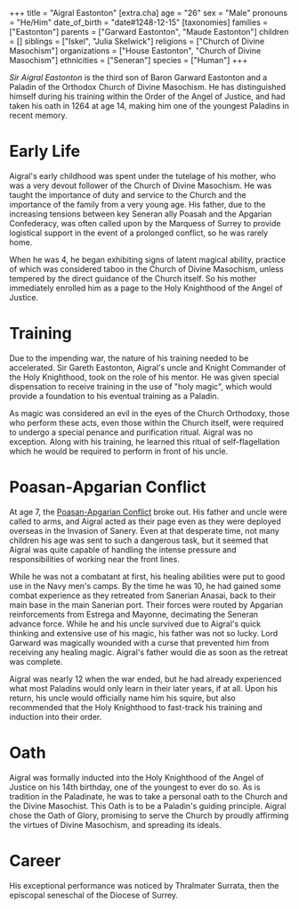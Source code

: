 +++
title = "Aigral Eastonton"
[extra.cha]
age = "26"
sex = "Male"
pronouns = "He/Him"
date_of_birth = "date#1248-12-15"
[taxonomies]
families = ["Eastonton"]
parents = ["Garward Eastonton", "Maude Eastonton"]
children = []
siblings = ["Iskel", "Julia Skelwick"]
religions = ["Church of Divine Masochism"]
organizations = ["House Eastonton", "Church of Divine Masochism"]
ethnicities = ["Seneran"]
species = ["Human"]
+++

_Sir Aigral Eastonton_ is the third son of Baron Garward Eastonton and a Paladin
of the Orthodox Church of Divine Masochism. He has distinguished himself during
his training within the Order of the Angel of Justice, and had taken his oath in
1264 at age 14, making him one of the youngest Paladins in recent memory.

# Early Life

Aigral's early childhood was spent under the tutelage of his mother, who was a
very devout follower of the Church of Divine Masochism. He was taught the
importance of duty and service to the Church and the importance of the family
from a very young age. His father, due to the increasing tensions between key
Seneran ally Poasah and the Apgarian Confederacy, was often called upon by the
Marquess of Surrey to provide logistical support in the event of a prolonged
conflict, so he was rarely home.

When he was 4, he began exhibiting signs of latent magical ability, practice of
which was considered taboo in the Church of Divine Masochism, unless tempered by
the direct guidance of the Church itself. So his mother immediately enrolled him
as a page to the Holy Knighthood of the Angel of Justice.

# Training

Due to the impending war, the nature of his training needed to be accelerated.
Sir Gareth Eastonton, Aigral's uncle and Knight Commander of the Holy
Knighthood, took on the role of his mentor. He was given special dispensation to
receive training in the use of "holy magic", which would provide a foundation to
his eventual training as a Paladin.

As magic was considered an evil in the eyes of the Church Orthodoxy, those who
perform these acts, even those within the Church itself, were required to
undergo a special penance and purification ritual. Aigral was no exception.
Along with his training, he learned this ritual of self-flagellation which he
would be required to perform in front of his uncle.

# Poasan-Apgarian Conflict

At age 7, the [Poasan-Apgarian Conflict](@/events/poasan-apgarian-conflict.md)
broke out. His father and uncle were called to arms, and Aigral acted as their
page even as they were deployed overseas in the Invasion of Sanery. Even at that
desperate time, not many children his age was sent to such a dangerous task, but
it seemed that Aigral was quite capable of handling the intense pressure and
responsibilities of working near the front lines.

While he was not a combatant at first, his healing abilities were put to good
use in the Navy men's camps. By the time he was 10, he had gained some combat
experience as they retreated from Sanerian Anasai, back to their main base in
the main Sanerian port. Their forces were routed by Apgarian reinforcements from
Estrega and Mayonne, decimating the Seneran advance force. While he and his
uncle survived due to Aigral's quick thinking and extensive use of his magic,
his father was not so lucky. Lord Garward was magically wounded with a curse
that prevented him from receiving any healing magic. Aigral's father would die
as soon as the retreat was complete.

Aigral was nearly 12 when the war ended, but he had already experienced what
most Paladins would only learn in their later years, if at all. Upon his return,
his uncle would officially name him his squire, but also recommended that the
Holy Knighthood to fast-track his training and induction into their order.

# Oath

Aigral was formally inducted into the Holy Knighthood of the Angel of Justice on
his 14th birthday, one of the youngest to ever do so. As is tradition in the
Paladinate, he was to take a personal oath to the Church and the Divine
Masochist. This Oath is to be a Paladin's guiding principle. Aigral chose the
Oath of Glory, promising to serve the Church by proudly affirming the virtues of
Divine Masochism, and spreading its ideals.

# Career

His exceptional performance was noticed by Thralmater Surrata, then the
episcopal seneschal of the Diocese of Surrey. 
